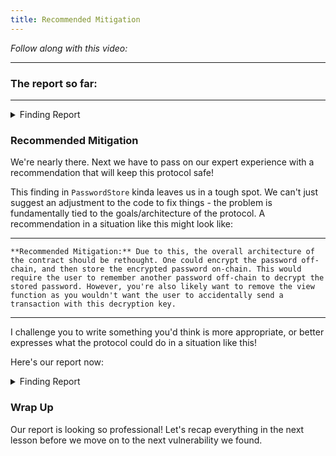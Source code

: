 ```yaml
---
title: Recommended Mitigation
---
```


_Follow along with this video:_

---

### The report so far:

---

<details closed>
<summary>Finding Report</summary>

### [S-#] Storing the password on-chain makes it visible to anyone and no longer private

**Description:** All data stored on chain is public and visible to anyone. The `PasswordStore::s_password` variable is intended to be hidden and only accessible by the owner through the `PasswordStore::getPassword` function.

I show one such method of reading any data off chain below.

**Impact:** Anyone is able to read the private password, severely breaking the functionality of the protocol.

**Proof of Concept:** The below test case shows how anyone could read the password directly from the blockchain. We use foundry's cast tool to read directly from the storage of the contract, without being the owner.

Create a locally running chain

    make anvil

Deploy the contract to the chain

    make deploy

Run the storage tool

    cast storage <ADDRESS_HERE> 1 --rpc-url http://127.0.0.1:8545

_We use 1 because that's the storage slot of `PasswordStore::s_password`._

You'll get an output that looks like this:

    0x6d7950617373776f726400000000000000000000000000000000000000000014

You can then parse that hex to a string with:

    cast parse-bytes32-string 0x6d7950617373776f726400000000000000000000000000000000000000000014

And get an output of:

    myPassword

**Recommended Mitigation:**

</details>


### Recommended Mitigation

We're nearly there. Next we have to pass on our expert experience with a recommendation that will keep this protocol safe!

This finding in `PasswordStore` kinda leaves us in a tough spot. We can't just suggest an adjustment to the code to fix things - the problem is fundamentally tied to the goals/architecture of the protocol. A recommendation in a situation like this might look like:

---

```
**Recommended Mitigation:** Due to this, the overall architecture of the contract should be rethought. One could encrypt the password off-chain, and then store the encrypted password on-chain. This would require the user to remember another password off-chain to decrypt the stored password. However, you're also likely want to remove the view function as you wouldn't want the user to accidentally send a transaction with this decryption key.
```

---

I challenge you to write something you'd think is more appropriate, or better expresses what the protocol could do in a situation like this!

Here's our report now:

<details closed>
<summary>Finding Report</summary>
:br
### [S-#] Storing the password on-chain makes it visible to anyone and no longer private
:br
:br
**Description:** All data stored on chain is public and visible to anyone. The `PasswordStore::s_password` variable is intended to be hidden and only accessible by the owner through the `PasswordStore::getPassword` function.
:br
:br
I show one such method of reading any data off chain below.
:br
:br
**Impact:** Anyone is able to read the private password, severely breaking the functionality of the protocol.
:br
:br
**Proof of Concept:** The below test case shows how anyone could read the password directly from the blockchain. We use foundry's cast tool to read directly from the storage of the contract, without being the owner.
:br
:br

Create a locally running chain

    make anvil

Deploy the contract to the chain

    make deploy

Run the storage tool

    cast storage <ADDRESS_HERE> 1 --rpc-url http://127.0.0.1:8545

:br
*We use 1 because that's the storage slot of `PasswordStore::s_password`.*
:br
:br
You'll get an output that looks like this:

    0x6d7950617373776f726400000000000000000000000000000000000000000014

You can then parse that hex to a string with:

    cast parse-bytes32-string 0x6d7950617373776f726400000000000000000000000000000000000000000014

And get an output of:

    myPassword

:br
**Recommended Mitigation:** Due to this, the overall architecture of the contract should be rethought. One could encrypt the password off-chain, and then store the encrypted password on-chain. This would require the user to remember another password off-chain to decrypt the stored password. However, you're also likely want to remove the view function as you wouldn't want the user to accidentally send a transaction with this decryption key.

</details>

### Wrap Up

Our report is looking so professional! Let's recap everything in the next lesson before we move on to the next vulnerability we found.
